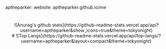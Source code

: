 aptheparker:
  website: aptheparker.github.io/me
<br>
#
<div align="center">
![Anurag's github stats](https://github-readme-stats.vercel.app/api?username=aptheparker&show_icons=true&theme=tokyonight)
<br>
#
![Top Langs](https://github-readme-stats.vercel.app/api/top-langs/?username=aptheparker&layout=compact&theme=tokyonight)
</div>
